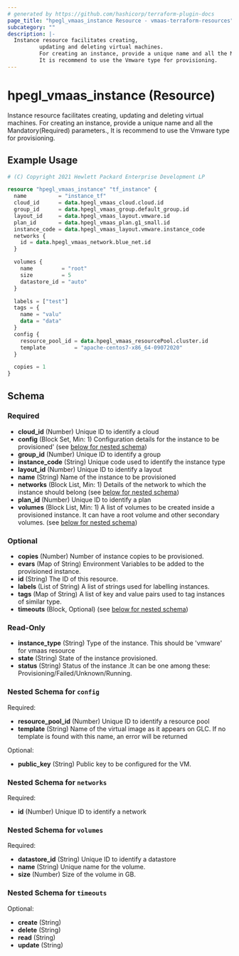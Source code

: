 ```yaml
---
# generated by https://github.com/hashicorp/terraform-plugin-docs
page_title: "hpegl_vmaas_instance Resource - vmaas-terraform-resources"
subcategory: ""
description: |-
  Instance resource facilitates creating,
          updating and deleting virtual machines.
          For creating an instance, provide a unique name and all the Mandatory(Required) parameters.,
          It is recommend to use the Vmware type for provisioning.
---
```


# hpegl_vmaas_instance (Resource)

Instance resource facilitates creating,
		updating and deleting virtual machines.
		For creating an instance, provide a unique name and all the Mandatory(Required) parameters.,
		It is recommend to use the Vmware type for provisioning.

## Example Usage

```terraform
# (C) Copyright 2021 Hewlett Packard Enterprise Development LP

resource "hpegl_vmaas_instance" "tf_instance" {
  name          = "instance_tf"
  cloud_id      = data.hpegl_vmaas_cloud.cloud.id
  group_id      = data.hpegl_vmaas_group.default_group.id
  layout_id     = data.hpegl_vmaas_layout.vmware.id
  plan_id       = data.hpegl_vmaas_plan.g1_small.id
  instance_code = data.hpegl_vmaas_layout.vmware.instance_code
  networks {
    id = data.hpegl_vmaas_network.blue_net.id
  }

  volumes {
    name         = "root"
    size         = 5
    datastore_id = "auto"
  }

  labels = ["test"]
  tags = {
    name = "valu"
    data = "data"
  }
  config {
    resource_pool_id = data.hpegl_vmaas_resourcePool.cluster.id
    template         = "apache-centos7-x86_64-09072020"
  }

  copies = 1
}
```

<!-- schema generated by tfplugindocs -->
## Schema

### Required

- **cloud_id** (Number) Unique ID to identify a cloud
- **config** (Block Set, Min: 1) Configuration details for the instance to be provisioned' (see [below for nested schema](#nestedblock--config))
- **group_id** (Number) Unique ID to identify a group
- **instance_code** (String) Unique code used to identify the instance type
- **layout_id** (Number) Unique ID to identify a layout
- **name** (String) Name of the instance to be provisioned
- **networks** (Block List, Min: 1) Details of the network to which the instance should belong (see [below for nested schema](#nestedblock--networks))
- **plan_id** (Number) Unique ID to identify a plan
- **volumes** (Block List, Min: 1) A list of volumes to be created inside a provisioned instance.
				It can have a root volume and other secondary volumes. (see [below for nested schema](#nestedblock--volumes))

### Optional

- **copies** (Number) Number of instance copies to be provisioned.
- **evars** (Map of String) Environment Variables to be added to the provisioned instance.
- **id** (String) The ID of this resource.
- **labels** (List of String) A list of strings used for labelling instances.
- **tags** (Map of String) A list of key and value pairs used to tag instances of similar type.
- **timeouts** (Block, Optional) (see [below for nested schema](#nestedblock--timeouts))

### Read-Only

- **instance_type** (String) Type of the instance. This should be 'vmware' for vmaas resource
- **state** (String) State of the instance provisioned.
- **status** (String) Status of the instance .It can be one among these:
				 Provisioning/Failed/Unknown/Running.

<a id="nestedblock--config"></a>
### Nested Schema for `config`

Required:

- **resource_pool_id** (Number) Unique ID to identify a resource pool
- **template** (String) Name of the virtual image as it appears on GLC. If no template is found with this name, an error will be returned

Optional:

- **public_key** (String) Public key to be configured for the VM.


<a id="nestedblock--networks"></a>
### Nested Schema for `networks`

Required:

- **id** (Number) Unique ID to identify a network


<a id="nestedblock--volumes"></a>
### Nested Schema for `volumes`

Required:

- **datastore_id** (String) Unique ID to identify a datastore
- **name** (String) Unique name for the volume.
- **size** (Number) Size of the volume in GB.


<a id="nestedblock--timeouts"></a>
### Nested Schema for `timeouts`

Optional:

- **create** (String)
- **delete** (String)
- **read** (String)
- **update** (String)


